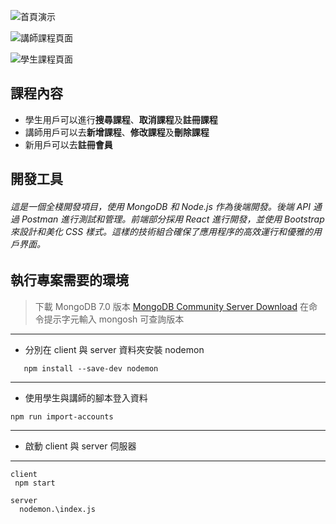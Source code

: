 ![首頁演示](../project9-1/client/src/photo/首頁.jpg)

![講師課程頁面](../project9-1/client/src/photo/講師的課程.JPG)

![學生課程頁面](../project9-1/client/src/photo/學生課程.JPG)


## 課程內容

- 學生用戶可以進行**搜尋課程**、**取消課程**及**註冊課程**
- 講師用戶可以去**新增課程**、**修改課程**及**刪除課程**
- 新用戶可以去**註冊會員**

## 開發工具

###### 這是一個全棧開發項目，使用 MongoDB 和 Node.js 作為後端開發。後端 API 通過 Postman 進行測試和管理。前端部分採用 React 進行開發，並使用 Bootstrap 來設計和美化 CSS 樣式。這樣的技術組合確保了應用程序的高效運行和優雅的用戶界面。

## 執行專案需要的環境

> 下載 MongoDB 7.0 版本 [MongoDB Community Server Download](https://www.mongodb.com/try/download/community)
> 在命令提示字元輸入 mongosh 可查詢版本

---

- 分別在 client 與 server 資料夾安裝 nodemon

```
   npm install --save-dev nodemon
```

---

- 使用學生與講師的腳本登入資料

```
npm run import-accounts
```

---

- 啟動 client 與 server 伺服器

---

```
client
 npm start

server
  nodemon.\index.js
```
